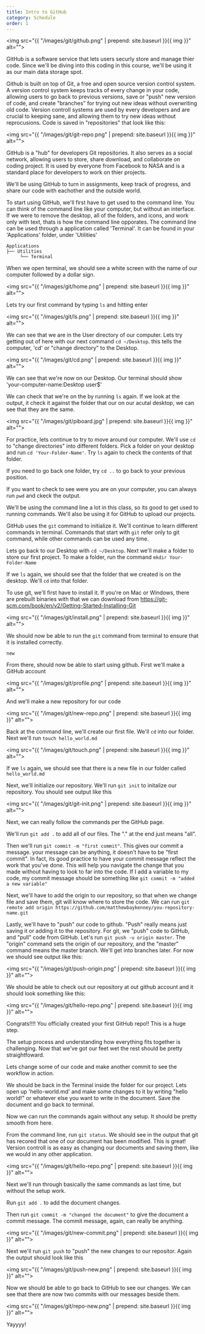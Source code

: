 ```yaml
---
title: Intro to GitHub
category: Schedule
order: 1
---
```


<img src="{{ "/images/git/github.png" | prepend: site.baseurl }}{{ img }}" alt="">

GitHub is a software service that lets users securly store and manage thier code. Since we'll be diving into this coding in this course, we'll be using it as our main data storage spot.

Github is built on top of Git, a free and open source version control system. A version control system keeps tracks of every change in your code, allowing users to go back to previous versions, save or "push" new version of code, and create "branches" for trying out new ideas without overwriting old code. Version controll systems are used by every developers and are crucial to keeping sane, and allowing them to try new ideas without reprocusions. Code is saved in "repositories" that look like this:

<img src="{{ "/images/git/git-repo.png" | prepend: site.baseurl }}{{ img }}" alt="">

GitHub is a "hub" for developers Git repositories. It also serves as a social network, allowing users to store, share download, and collaborate on coding project. It is used by everyone from Facebook to NASA and is a standard place for developers to work on thier projects. 

We'll be using GitHub to turn in assignments, keep track of progress, and share our code with eachother and the outside world.

To start using GitHub, we'll first have to get used to the command line. You can think of the command line like your computer, but without an interface. If we were to remove the desktop, all of the folders, and icons, and work only with text, thats is how the command line opporates. The command line can be used through a application called 'Terminal'. It can be found in your 'Applications' folder, under 'Utilities'

```
Applications
├── Utilities
     └── Terminal
```


When we open terminal, we should see a white screen with the name of our computer followed by a dollar sign. 

<img src="{{ "/images/git/home.png" | prepend: site.baseurl }}{{ img }}" alt="">

Lets try our first command by typing `ls` and hitting enter

<img src="{{ "/images/git/ls.png" | prepend: site.baseurl }}{{ img }}" alt="">

We can see that we are in the User directory of our computer. Lets try getting out of here with our next command `cd ~/Desktop`. this tells the computer, 'cd' or "change directory" to the Desktop. 

<img src="{{ "/images/git/cd.png" | prepend: site.baseurl }}{{ img }}" alt="">

We can see that we're now on our Desktop. Our terminal should show 'your-computer-name:Desktop user$'

We can check that we're on the by running `ls` again. If we look at the output, it check it against the folder that our on our acutal desktop, we can see that they are the same. 

<img src="{{ "/images/git/piboard.jpg" | prepend: site.baseurl }}{{ img }}" alt="">

For practice, lets continue to try to move around our computer. We'll use `cd` to "change directories" into different folders. Pick a folder on your desktop and run `cd 'Your-Folder-Name'`. Try `ls` again to check the contents of that folder.

If you need to go back one folder, try `cd ..` to go back to your previous position.

If you want to check to see were you are on your computer, you can always run `pwd` and ckeck the output. 

We'll be using the command line a lot in this class, so its good to get used to running commands. We'll also be using it for GitHub to upload our projects.

GitHub uses the `git` command to initialize it. We'll continue to learn different commands in terminal. Commands that start with `git` refer only to git command, while other commands can be used any time.

Lets go back to our Desktop with `cd ~/Desktop`. Next we'll make a folder to store our first project. To make a folder, run the command ```mkdir Your-Folder-Name``` 

If we `ls` again, we should see that the folder that we created is on the desktop. We'll `cd` into that folder. 

 To use git, we'll first have to install it. If you're on Mac or Windows, there are prebuilt binaries with that we can download from https://git-scm.com/book/en/v2/Getting-Started-Installing-Git

<img src="{{ "/images/git/install.png" | prepend: site.baseurl }}{{ img }}" alt="">


We should now be able to run the `git`  command from terminal to ensure that it is installed correctly.

`new` 

From there, should now be able to start using github. First we'll make a GitHub account

<img src="{{ "/images/git/profile.png" | prepend: site.baseurl }}{{ img }}" alt="">

 And we'll make a new repository for our code

<img src="{{ "/images/git/new-repo.png" | prepend: site.baseurl }}{{ img }}" alt="">



Back at the command line, we'll create our first file. We'll `cd` into our folder. Next we'll run `touch hello_world.md`

<img src="{{ "/images/git/touch.png" | prepend: site.baseurl }}{{ img }}" alt="">

If we `ls` again, we should see that there is a new file in our folder called 
`hello_world.md`

Next, we'll initialize our repository. We'll run `git init` to initalize our repository. You should see output like this

<img src="{{ "/images/git/git-init.png" | prepend: site.baseurl }}{{ img }}" alt="">

Next, we can really follow the commands per the GitHub page.

We'll run `git add .` to add all of our files. The "." at the end just means "all". 

Then we'll run `git commit -m "first commit"`. This gives our commit a message. your message can be anything, it doesn't have to be "first commit". In fact, its good practice to have your commit message reflect the work that you've done. This will help you navigate the change that you made without having to look to far into the code. If I add a variable to my code, my commit message should be something like `git commit -m "added a new variable"`

Next, we'll have to add the origin to our repository, so that when we change file and save them, git will know where to store the code. We can run `git remote add origin https://github.com/matthewbaykenney/you-repository-name.git`

Lastly, we'll have to "push" our code to github. "Push" really means just saving it or adding it to the repository. For git, we "push" code to GitHub, and "pull" code from GitHub. Let's run `git push -u origin master`. The "origin" command sets the origin of our repository, and the "master" command means the master branch. We'll get into branches later. For now we should see output like this:

<img src="{{ "/images/git/push-origin.png" | prepend: site.baseurl }}{{ img }}" alt="">

We should be able to check out our repository at out github account and it should look something like this:

<img src="{{ "/images/git/hello-repo.png" | prepend: site.baseurl }}{{ img }}" alt="">

Congrats!!!! You officially created your first GitHub repo!! This is a huge step.

The setup process and understanding how everything fits together is challenging. Now that we've got our feet wet the rest should be pretty straightfoward. 

Lets change some of our code and make another commit to see the workflow in action.

We should be back in the Terminal inside the folder for our project. Lets open up 'hello-world.md' and make some changes to it by writing "hello world!" or whatever else you want to write in the document. Save the document and go back to terminal.

Now we can run the commands again without any setup. It should be pretty smooth from here.

From the command line, run `git status`. We should see in the output that git has recored that one of our document has been modified. This is great! Version controll is as easy as changing our documents and saving them, like we would in any other application. 

<img src="{{ "/images/git/hello-repo.png" | prepend: site.baseurl }}{{ img }}" alt="">

Next we'll run through basically the same commands as last time, but without the setup work.

Run `git add .`  to add the document changes.

Then run `git commit -m "changed the document"` to give the document a commit message. The commit message, again, can really be anything.

<img src="{{ "/images/git/new-commit.png" | prepend: site.baseurl }}{{ img }}" alt="">

Next we'll run `git push`  to "push" the new changes to our repositor. Again the output should look like this

<img src="{{ "/images/git/push-new.png" | prepend: site.baseurl }}{{ img }}" alt="">

Now we should be able to go back to GitHub to see our changes. We can see that there are now two commits with our messages beside them.

<img src="{{ "/images/git/repo-new.png" | prepend: site.baseurl }}{{ img }}" alt="">

Yayyyy!




